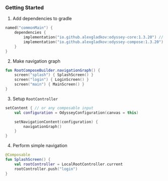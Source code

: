### Getting Started

1. Add dependencies to gradle

```kotlin
named("commonMain") {
    dependencies {
        implementation("io.github.alexgladkov:odyssey-core:1.3.20") // For core classes
        implementation("io.github.alexgladkov:odyssey-compose:1.3.20") // For compose extensions
    }
}
```

2. Make navigation graph

```kotlin
fun RootComposeBuilder.navigationGraph() {
    screen("splash") { SplashScreen() }
    screen("login") { LoginScreen() }
    screen("main") { MainScreen() }
}
```

3. Setup `RootController`

```kotlin
setContent { // or any composable input
    val configuration = OdysseyConfiguration(canvas = this)

    setNavigationContent(configuration) {
        navigationGraph()
    }
}
```

4. Perform simple navigation

```kotlin
@Composable
fun SplashScreen() {
    val rootController = LocalRootController.current
    rootController.push("login")
}
```